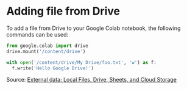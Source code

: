 # Adding file from Drive

To add a file from Drive to your Google Colab notebook, the following commands can be used:

```py
from google.colab import drive
drive.mount('/content/drive')

with open('/content/drive/My Drive/foo.txt', 'w') as f:
  f.write('Hello Google Drive!')
```

Source: [External data: Local Files, Drive, Sheets, and Cloud Storage](https://colab.research.google.com/notebooks/io.ipynb)
